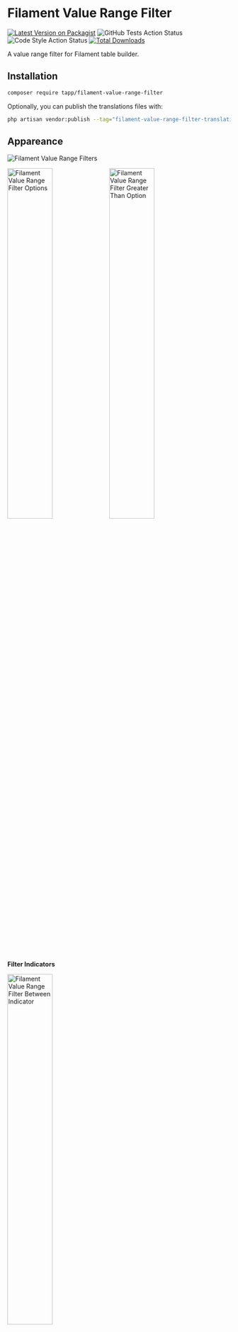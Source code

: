 # Filament Value Range Filter

[![Latest Version on Packagist](https://img.shields.io/packagist/v/tapp/filament-value-range-filter.svg?style=flat-square)](https://packagist.org/packages/tapp/filament-value-range-filter)
![GitHub Tests Action Status](https://github.com/TappNetwork/filament-value-range-filter/actions/workflows/run-tests.yml/badge.svg)
![Code Style Action Status](https://github.com/TappNetwork/filament-value-range-filter/actions/workflows/pint.yml/badge.svg)
[![Total Downloads](https://img.shields.io/packagist/dt/tapp/filament-value-range-filter.svg?style=flat-square)](https://packagist.org/packages/tapp/filament-value-range-filter)

A value range filter for Filament table builder.

## Installation

```bash
composer require tapp/filament-value-range-filter
```

Optionally, you can publish the translations files with:

```bash
php artisan vendor:publish --tag="filament-value-range-filter-translations"
```

## Appareance

![Filament Value Range Filters](https://raw.githubusercontent.com/TappNetwork/filament-value-range-filter/main/docs/filters.png)

<img align="left" alt="Filament Value Range Filter Options" title="Filament Value Range Filter Options" src="https://raw.githubusercontent.com/TappNetwork/filament-value-range-filter/main/docs/filter_range_options.png" width="45%" />

<img alt="Filament Value Range Filter Greater Than Option" title="Filament Value Range Filter Greater Than Option" src="https://raw.githubusercontent.com/TappNetwork/filament-value-range-filter/main/docs/filter_greater_than.png" width="45%" />

<br clear="left"/>

<br />

**Filter Indicators**

<img alt="Filament Value Range Filter Between Indicator" title="Filament Value Range Filter Between Indicator" src="https://raw.githubusercontent.com/TappNetwork/filament-value-range-filter/main/docs/filter_indicator.png" width="45%" />

<img alt="Filament Value Range Filter Greater Than Indicator" title="Filament Value Range Filter Greater Than Indicator" src="https://raw.githubusercontent.com/TappNetwork/filament-value-range-filter/main/docs/greater_than_indicator.png" width="100%" />


## Usage

### Filter

Add to your Filament resource:

```php
use Tapp\FilamentValueRangeFilter\Filters\ValueRangeFilter;

public static function table(Table $table): Table
{
    return $table
        //...
        ->filters([
            ValueRangeFilter::make('project_value')
                    ->currency(),
            ValueRangeFilter::make('estimated_hours'),
            // ...
        ])
}
```

### Options

#### Currency

You may use the `->currency()` method to format the values on placeholder and filter indicator as currency. The default currency format is `USD`.

```php
ValueRangeFilter::make('project_value')
    ->currency(),
```

**Change the currency format**

The `->currencyCode()` and `->locale()` methods can be used to change the currency format.
You can pass one of the [ISO 4217 currency codes](https://www.iban.com/currency-codes) to the `->currencyCode()` method.

```php
ValueRangeFilter::make('project_value')
    ->currency()
    ->currencyCode('EUR')
    ->locale('fr'),
```

<img align="left" alt="Filament Value Range Filter Between currency in EUR Indicator" title="Filament Value Range Filter Between currency in EUR Indicator" src="https://raw.githubusercontent.com/TappNetwork/filament-value-range-filter/main/docs/between_eur.png" width="40%" />

<img alt="Filament Value Range Filter Between currency in EUR" title="Filament Value Range Filter Between currency in EUR" src="https://raw.githubusercontent.com/TappNetwork/filament-value-range-filter/main/docs/filter_indicator_eur.png" width="45%" />

<br clear="left" />

**Currency value**

When using currency values, the filter assumes that the value stored on database that will be compared with the provided value on filter is in the smallest unit of the currency (e.g., cents for USD). Therefore, the value provided in the filter is by default multiplied by 100 to be compared with the value stored in the database.

If the values stored in your database are not in the currency's smallest unit and you do not need the value provided in the filter to be multiplied by 100, pass 'false' to the `->currencyInSmallestUnit()` method:

```php
ValueRangeFilter::make('project_value')
    ->currency()
    ->currencyInSmallestUnit(false),
```

## Testing

```bash
composer test
```

## Changelog

Please see [CHANGELOG](CHANGELOG.md) for more information on what has changed recently.

## Contributing

Please see [CONTRIBUTING](CONTRIBUTING.md) for details.

## Security Vulnerabilities

If you discover any security-related issues, please email `security@tappnetwork.com`.

## Credits

-  [Tapp Network](https://github.com/TappNetwork)
-  [All Contributors](../../contributors)

## License

The MIT License (MIT). Please see [License File](LICENSE.md) for more information.
